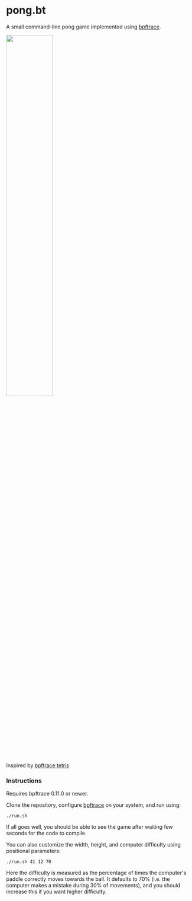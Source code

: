 # pong.bt

A small command-line pong game implemented using [bpftrace](https://github.com/iovisor/bpftrace).

<image src="https://i.imgur.com/5n8WNIF.gif" width="50%"/>

Inspired by [bpftrace tetris](https://github.com/mmisono/bpftrace-tetris)

### Instructions

Requires bpftrace 0.11.0 or newer.

Clone the repository, configure [bpftrace](https://github.com/iovisor/bpftrace) on your system, and run using:

```
./run.sh
```

If all goes well, you should be able to see the game after waiting few seconds for the code to compile.

You can also customize the width, height, and computer difficulty using positional parameters:

```
./run.sh 41 12 70
```
Here the difficulty is measured as the percentage of times the computer's paddle correctly moves towards the ball. It defaults to 70% (i.e. the computer makes a mistake during 30% of movements), and you should increase this if you want higher difficulty.
